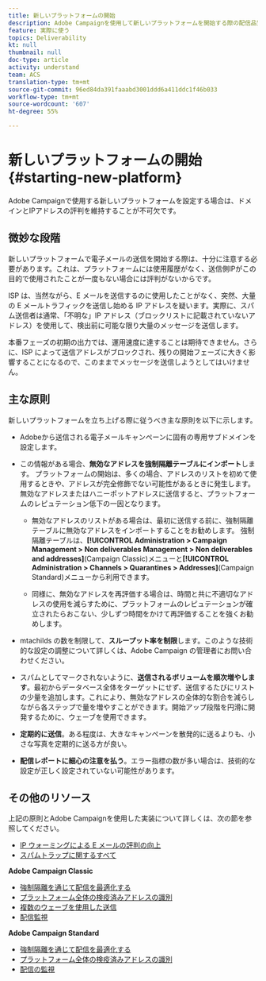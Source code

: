 ```yaml
---
title: 新しいプラットフォームの開始
description: Adobe Campaignを使用して新しいプラットフォームを開始する際の配信品質の管理についての詳細。
feature: 実際に使う
topics: Deliverability
kt: null
thumbnail: null
doc-type: article
activity: understand
team: ACS
translation-type: tm+mt
source-git-commit: 96ed84da391faaabd3001ddd6a411ddc1f46b033
workflow-type: tm+mt
source-wordcount: '607'
ht-degree: 55%

---
```



# 新しいプラットフォームの開始 {#starting-new-platform}

Adobe Campaignで使用する新しいプラットフォームを設定する場合は、ドメインとIPアドレスの評判を維持することが不可欠です。

## 微妙な段階

新しいプラットフォームで電子メールの送信を開始する際は、十分に注意する必要があります。これは、プラットフォームには使用履歴がなく、送信側IPがこの目的で使用されたことが一度もない場合には評判がないからです。

ISP は、当然ながら、E メールを送信するのに使用したことがなく、突然、大量の E メールトラフィックを送信し始める IP アドレスを疑います。実際に、スパム送信者は通常、「不明な」IP アドレス（ブロックリストに記載されていないアドレス）を使用して、検出前に可能な限り大量のメッセージを送信します。

本番フェーズの初期の出力では、運用速度に達することは期待できません。さらに、ISP によって送信アドレスがブロックされ、残りの開始フェーズに大きく影響することになるので、このままでメッセージを送信しようとしてはいけません。

## 主な原則

新しいプラットフォームを立ち上げる際に従うべき主な原則を以下に示します。

* Adobeから送信される電子メールキャンペーンに固有の専用サブドメインを設定します。

* この情報がある場合、**無効なアドレスを強制隔離テーブルにインポート**します。
プラットフォームの開始は、多くの場合、アドレスのリストを初めて使用するときや、アドレスが完全修飾でない可能性があるときに発生します。無効なアドレスまたはハニーポットアドレスに送信すると、プラットフォームのレピュテーション低下の一因となります。

   * 無効なアドレスのリストがある場合は、最初に送信する前に、強制隔離テーブルに無効なアドレスをインポートすることをお勧めします。 強制隔離テーブルは、**[!UICONTROL Administration > Campaign Management > Non deliverables Management > Non deliverables and addresses]**(Campaign Classic)メニューと&#x200B;**[!UICONTROL Administration > Channels > Quarantines > Addresses]**(Campaign Standard)メニューから利用できます。

   * 同様に、無効なアドレスを再評価する場合は、時間と共に不適切なアドレスの使用を減らすために、プラットフォームのレピュテーションが確立されたらおこない、少しずつ時間をかけて再評価することを強くお勧めします。

* mtachilds の数を制限して、**スループット率を制限**&#x200B;します。このような技術的な設定の調整について詳しくは、Adobe Campaign の管理者にお問い合わせください。

* スパムとしてマークされないように、**送信されるボリュームを順次増やします**。最初からデータベース全体をターゲットにせず、送信するたびにリストの少量を追加します。これにより、無効なアドレスの全体的な割合を減らしながら各ステップで量を増やすことができます。開始アップ段階を円滑に開発するために、ウェーブを使用できます。

* **定期的に送信**。ある程度は、大きなキャンペーンを散発的に送るよりも、小さな写真を定期的に送る方が良い。
* **配信レポートに細心の注意を払う**。エラー指標の数が多い場合は、技術的な設定が正しく設定されていない可能性があります。

## その他のリソース

上記の原則とAdobe Campaignを使用した実装について詳しくは、次の節を参照してください。

* [IP ウォーミングによる E メールの評判の向上](../../help/additional-resources/increase-reputation-with-ip-warming.md)
* [スパムトラップに関するすべて](../../help/additional-resources/all-about-spam-traps.md)

**Adobe Campaign Classic**

* [強制隔離を通じて配信を最適化する](https://experienceleague.adobe.com/docs/campaign-classic/using/sending-messages/monitoring-deliveries/understanding-quarantine-management.html#optimizing-your-delivery-through-quarantines)
* [プラットフォーム全体の検疫済みアドレスの識別](https://experienceleague.adobe.com/docs/campaign-classic/using/sending-messages/monitoring-deliveries/understanding-quarantine-management.html#identifying-quarantined-addresses-for-the-entire-platform)
* [複数のウェーブを使用した送信](https://experienceleague.adobe.com/docs/campaign-classic/using/sending-messages/key-steps-when-creating-a-delivery/steps-sending-the-delivery.html#sending-using-multiple-waves)
* [配信監視](https://experienceleague.adobe.com/docs/campaign-classic/using/sending-messages/monitoring-deliveries/about-delivery-monitoring.html#sending-messages)

**Adobe Campaign Standard**

* [強制隔離を通じて配信を最適化する](https://experienceleague.adobe.com/docs/campaign-standard/using/testing-and-sending/monitoring-messages/understanding-quarantine-management.html#optimizing-your-delivery-through-quarantines)
* [プラットフォーム全体の検疫済みアドレスの識別](https://experienceleague.adobe.com/docs/campaign-standard/using/testing-and-sending/monitoring-messages/understanding-quarantine-management.html)
* [配信の監視](https://experienceleague.adobe.com/docs/campaign-standard/using/testing-and-sending/monitoring-messages/monitoring-a-delivery.html)
